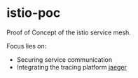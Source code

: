 # istio-poc
Proof of Concept of the istio service mesh.

Focus lies on:
- Securing service communication
- Integrating the tracing platform [jaeger](https://www.jaegertracing.io/) 
